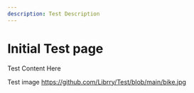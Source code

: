 ```yaml
---
description: Test Description
---
```


# Initial Test page

Test Content Here

Test image https://github.com/Librry/Test/blob/main/bike.jpg

